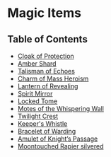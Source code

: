# Magic Items
## Table of Contents
- [Cloak of Protection]()
- [Amber Shard](https://skroxiousdm.github.io/SkroxiousDM/simple-quest/lore/simple-quest/lore/journalentry.jfbq9n1yiejpy2fk/journalentry.jfbq9n1yiejpy2fk.journalentrypage.culfgekemwv9rj5k)
- [Talisman of Echoes](https://skroxiousdm.github.io/SkroxiousDM/simple-quest/lore/simple-quest/lore/journalentry.jfbq9n1yiejpy2fk/journalentry.jfbq9n1yiejpy2fk.journalentrypage.wwz4ab0yww6tp7a9)
- [Charm of Mass Heroism](https://skroxiousdm.github.io/SkroxiousDM/simple-quest/lore/simple-quest/lore/journalentry.jfbq9n1yiejpy2fk/journalentry.jfbq9n1yiejpy2fk.journalentrypage.k0oohaio8wjuy1my)
- [Lantern of Revealing](https://skroxiousdm.github.io/SkroxiousDM/simple-quest/lore/simple-quest/lore/journalentry.jfbq9n1yiejpy2fk/journalentry.jfbq9n1yiejpy2fk.journalentrypage.g3awchzukrcaf1s5)
- [Spirit Mirror](https://skroxiousdm.github.io/SkroxiousDM/simple-quest/lore/simple-quest/lore/journalentry.jfbq9n1yiejpy2fk/journalentry.jfbq9n1yiejpy2fk.journalentrypage.teanrkac166qzvqa)
- [Locked Tome](https://skroxiousdm.github.io/SkroxiousDM/simple-quest/lore/simple-quest/lore/journalentry.jfbq9n1yiejpy2fk/journalentry.jfbq9n1yiejpy2fk.journalentrypage.nczjwrofs1ktc9td)
- [Motes of the Whispering Wall](https://skroxiousdm.github.io/SkroxiousDM/simple-quest/lore/simple-quest/lore/journalentry.jfbq9n1yiejpy2fk/journalentry.jfbq9n1yiejpy2fk.journalentrypage.yaagpxjscuut8x4d)
- [Twilight Crest](https://skroxiousdm.github.io/SkroxiousDM/simple-quest/lore/simple-quest/lore/journalentry.jfbq9n1yiejpy2fk/journalentry.jfbq9n1yiejpy2fk.journalentrypage.nttjxmnfvrzrghpj)
- [Keeper's Whistle](https://skroxiousdm.github.io/SkroxiousDM/simple-quest/lore/simple-quest/lore/journalentry.jfbq9n1yiejpy2fk/journalentry.jfbq9n1yiejpy2fk.journalentrypage.rxjkr1qzlazwuli7)
- [Bracelet of Warding](https://skroxiousdm.github.io/SkroxiousDM/simple-quest/lore/simple-quest/lore/journalentry.jfbq9n1yiejpy2fk/journalentry.jfbq9n1yiejpy2fk.journalentrypage.vhbeeefogbwdlnae)
- [Amulet of Knight’s Passage](https://skroxiousdm.github.io/SkroxiousDM/simple-quest/lore/simple-quest/lore/journalentry.jfbq9n1yiejpy2fk/journalentry.jfbq9n1yiejpy2fk.journalentrypage.npf7jbqh5kqtzakj)
- [Moontouched Rapier silvered](https://skroxiousdm.github.io/SkroxiousDM/simple-quest/lore/simple-quest/lore/journalentry.jfbq9n1yiejpy2fk/journalentry.jfbq9n1yiejpy2fk.journalentrypage.1n1cov0vclijvkuq)

<!---
- [Holy Symbol of Ravenkind](https://skroxiousdm.github.io/SkroxiousDM/simple-quest/lore/simple-quest/lore/journalentry.jfbq9n1yiejpy2fk/journalentry.jfbq9n1yiejpy2fk.journalentrypage.9afq1xtbmfvnho6k)
- [Khazan's Staff](https://skroxiousdm.github.io/SkroxiousDM/simple-quest/lore/simple-quest/lore/journalentry.jfbq9n1yiejpy2fk/journalentry.jfbq9n1yiejpy2fk.journalentrypage.0sbvuwm3ndr2ikbh)
- [Spear of the Huntress](https://skroxiousdm.github.io/SkroxiousDM/simple-quest/lore/simple-quest/lore/journalentry.jfbq9n1yiejpy2fk/journalentry.jfbq9n1yiejpy2fk.journalentrypage.verg7y5lsuproz3g)
- [Dragon blessed weapon](https://skroxiousdm.github.io/SkroxiousDM/simple-quest/lore/simple-quest/lore/journalentry.jfbq9n1yiejpy2fk/journalentry.jfbq9n1yiejpy2fk.journalentrypage.apdloejyk6hfwmjb)
- [Shield of the Silver Dragon](https://skroxiousdm.github.io/SkroxiousDM/simple-quest/lore/simple-quest/lore/journalentry.jfbq9n1yiejpy2fk/journalentry.jfbq9n1yiejpy2fk.journalentrypage.frjetbwyantc1wgh)
- [Driftglobe](https://skroxiousdm.github.io/SkroxiousDM/simple-quest/lore/simple-quest/lore/journalentry.jfbq9n1yiejpy2fk/journalentry.jfbq9n1yiejpy2fk.journalentrypage.gxhheg5r64f5urg2)
- [Cape of the Mountebank](https://skroxiousdm.github.io/SkroxiousDM/simple-quest/lore/simple-quest/lore/journalentry.jfbq9n1yiejpy2fk/journalentry.jfbq9n1yiejpy2fk.journalentrypage.nxt2jmdxveohvxvw)
- [Furtive Firestarter](https://skroxiousdm.github.io/SkroxiousDM/simple-quest/lore/simple-quest/lore/journalentry.jfbq9n1yiejpy2fk/journalentry.jfbq9n1yiejpy2fk.journalentrypage.gjuxsvazq86ndrdf)
- [Chest of Holding](https://skroxiousdm.github.io/SkroxiousDM/simple-quest/lore/simple-quest/lore/journalentry.jfbq9n1yiejpy2fk/journalentry.jfbq9n1yiejpy2fk.journalentrypage.pw7kr6rfaox8nmwp)
--->
